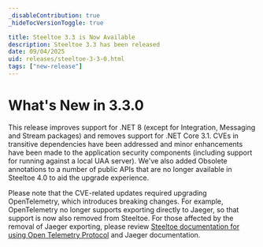 ```yaml
---
_disableContribution: true
_hideTocVersionToggle: true

title: Steeltoe 3.3 is Now Available
description: Steeltoe 3.3 has been released
date: 09/04/2025
uid: releases/steeltoe-3-3-0.html
tags: ["new-release"]
---
```


# What's New in 3.3.0

This release improves support for .NET 8 (except for Integration, Messaging and Stream packages) and removes support for .NET Core 3.1. CVEs in transitive dependencies have been addressed and minor enhancements have been made to the application security components (including support for running against a local UAA server). We've also added Obsolete annotations to a number of public APIs that are no longer available in Steeltoe 4.0 to aid the upgrade experience.

Please note that the CVE-related updates required upgrading OpenTelemetry, which introduces breaking changes. For example, OpenTelemetry no longer supports exporting directly to Jaeger, so that support is now also removed from Steeltoe. For those affected by the removal of Jaeger exporting, please review [Steeltoe documentation for using Open Telemetry Protocol](../../docs/v3/tracing/distributed-tracing-exporting.md#use-open-telemetry-protocol-exporter) and Jaeger documentation.
